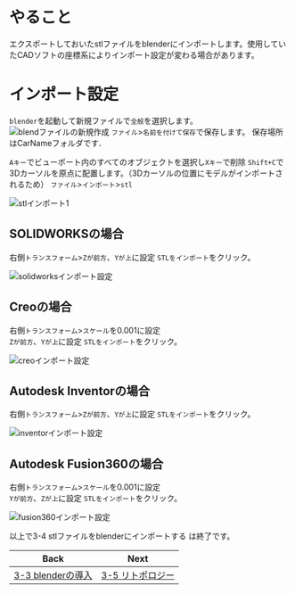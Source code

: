 # やること
エクスポートしておいたstlファイルをblenderにインポートします。使用していたCADソフトの座標系によりインポート設定が変わる場合があります。

# インポート設定  
`blender`を起動して新規ファイルで`全般`を選択します。  
![blendファイルの新規作成](https://user-images.githubusercontent.com/81402033/138378518-98c7edc2-c17a-4736-b5ef-a47be6c2e332.png)
`ファイル`>`名前を付けて保存`で保存します。
保存場所はCarNameフォルダです．

`Aキー`でビューポート内のすべてのオブジェクトを選択し`Xキー`で削除
`Shift+C`で3Dカーソルを原点に配置します。（3Dカーソルの位置にモデルがインポートされるため）
`ファイル`>`インポート`>`stl`

![stlインポート1](https://user-images.githubusercontent.com/81402033/122321602-140a6380-cf5f-11eb-8c76-b0ab9d23a7cd.jpg)

## SOLIDWORKSの場合
右側`トランスフォーム`>`Zが前方`、`Yが上`に設定
`STLをインポート`をクリック。

![solidworksインポート設定](https://user-images.githubusercontent.com/81402033/122321537-f76e2b80-cf5e-11eb-862e-0b1d6e1e5e30.jpg)

## Creoの場合  
右側`トランスフォーム`>`スケール`を0.001に設定  
`Zが前方`、`Yが上`に設定
`STLをインポート`をクリック。  

![creoインポート設定](https://user-images.githubusercontent.com/81402033/122489249-28f7fd00-d01a-11eb-9ee2-01b08dd6e5f1.png)

## Autodesk Inventorの場合  
右側`トランスフォーム`>`Zが前方`、`Yが上`に設定
`STLをインポート`をクリック。  

![inventorインポート設定](https://user-images.githubusercontent.com/81402033/122489479-c6ebc780-d01a-11eb-9dd5-90bffffa77cc.png)

## Autodesk Fusion360の場合  
右側`トランスフォーム`>`スケール`を0.001に設定  
`Yが前方`、`Zが上`に設定
`STLをインポート`をクリック。  

![fusion360インポート設定](https://user-images.githubusercontent.com/81402033/122491593-3f548780-d01f-11eb-8c5a-7ee5793b5fbf.png)

以上で3-4 stlファイルをblenderにインポートする は終了です。  

| Back | Next |
|:---:|:---:|
| [3-3 blenderの導入](https://github.com/JSAE-ARCHIVES/MOD-Tutorial/blob/main/3%E7%AB%A0%203D%E3%83%A2%E3%83%87%E3%83%AB%E3%81%AE%E4%BD%9C%E6%88%90/3-3%203D%E3%83%A2%E3%83%87%E3%83%AA%E3%83%B3%E3%82%B0%E3%82%BD%E3%83%95%E3%83%88(blender)%E3%81%AE%E5%B0%8E%E5%85%A5.md) | [3-5 リトポロジー](https://github.com/JSAE-ARCHIVES/MOD-Tutorial/blob/main/3%E7%AB%A0%203D%E3%83%A2%E3%83%87%E3%83%AB%E3%81%AE%E4%BD%9C%E6%88%90/3-5%20blender%E3%82%A2%E3%83%89%E3%82%AA%E3%83%B3%E3%82%92%E4%BD%BF%E7%94%A8%E3%81%97%E3%81%9F%E3%83%AA%E3%83%88%E3%83%9D%E3%83%AD%E3%82%B8%E3%83%BC.md) |

